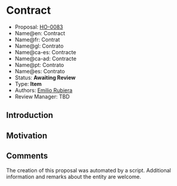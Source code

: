# Contract

* Proposal: [HO-0083](0083-contract.md)
* Name@en: Contract
* Name@fr: Contrat
* Name@gl: Contrato
* Name@ca-es: Contracte
* Name@ca-ad: Contracte
* Name@pt: Contrato
* Name@es: Contrato
* Status: **Awaiting Review**
* Type: **Item**
* Authors: [Emilio Rubiera](https://github.com/spitxa)
* Review Manager: TBD

## Introduction



## Motivation

## Comments
The creation of this proposal was automated by a script. Additional information and remarks about the entity are welcome.
